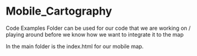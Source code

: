 Mobile_Cartography
==========================
Code Examples Folder can be used for our code that we are working on / playing around before we know how we want to integrate it to the map

In the main folder is the index.html for our mobile map.   

